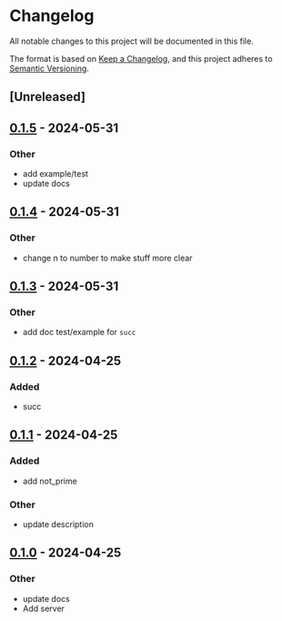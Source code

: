 # Changelog
All notable changes to this project will be documented in this file.

The format is based on [Keep a Changelog](https://keepachangelog.com/en/1.0.0/),
and this project adheres to [Semantic Versioning](https://semver.org/spec/v2.0.0.html).

## [Unreleased]

## [0.1.5](https://github.com/glennib/example-workspace-rs/compare/glennib-thelib-v0.1.4...glennib-thelib-v0.1.5) - 2024-05-31

### Other
- add example/test
- update docs

## [0.1.4](https://github.com/glennib/example-workspace-rs/compare/glennib-thelib-v0.1.3...glennib-thelib-v0.1.4) - 2024-05-31

### Other
- change n to number to make stuff more clear

## [0.1.3](https://github.com/glennib/example-workspace-rs/compare/glennib-thelib-v0.1.2...glennib-thelib-v0.1.3) - 2024-05-31

### Other
- add doc test/example for `succ`

## [0.1.2](https://github.com/glennib/example-workspace-rs/compare/glennib-thelib-v0.1.1...glennib-thelib-v0.1.2) - 2024-04-25

### Added
- succ

## [0.1.1](https://github.com/glennib/example-workspace-rs/compare/glennib-thelib-v0.1.0...glennib-thelib-v0.1.1) - 2024-04-25

### Added
- add not_prime

### Other
- update description

## [0.1.0](https://github.com/glennib/example-workspace-rs/releases/tag/thelib-v0.1.0) - 2024-04-25

### Other
- update docs
- Add server
